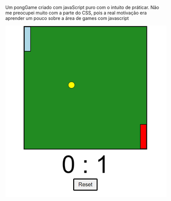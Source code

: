 Um pongGame criado com javaScript puro com o intuito de práticar.
Não me preocupei muito com a parte do CSS, pois a real motivação era aprender um pouco sobre a área de games com javascript

![preview](https://github.com/MarceloCoelho1/PongGame/blob/main/preview.png)

